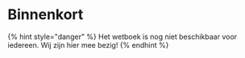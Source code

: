 # Binnenkort

{% hint style="danger" %}
Het wetboek is nog niet beschikbaar voor iedereen. Wij zijn hier mee bezig!
{% endhint %}
